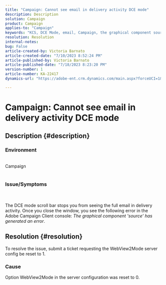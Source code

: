 ```yaml
---
title: "Campaign: Cannot see email in delivery activity DCE mode"
description: Description
solution: Campaign
product: Campaign
applies-to: "Campaign"
keywords: "KCS, DCE Mode, email, Campaign, the graphical component source has generated an error, delivery activity"
resolution: Resolution
internal-notes: 
bug: False
article-created-by: Victoria Barnato
article-created-date: "7/10/2023 8:52:24 PM"
article-published-by: Victoria Barnato
article-published-date: "7/18/2023 8:23:20 PM"
version-number: 1
article-number: KA-22417
dynamics-url: "https://adobe-ent.crm.dynamics.com/main.aspx?forceUCI=1&pagetype=entityrecord&etn=knowledgearticle&id=3b2dd1a5-631f-ee11-9cbd-6045bd0067ea"

---
```

# Campaign: Cannot see email in delivery activity DCE mode

## Description {#description}


### Environment

<br>Campaign<br><br>
### Issue/Symptoms

<br><br>The DCE mode scroll bar stops you from seeing the full email in delivery activity. Once you close the window, you see the following error in the Adobe Campaign Client console: *The graphical component 'source' has generated an error*.<br>

## Resolution {#resolution}


To resolve the issue, submit a ticket requesting the WebView2Mode server config be reset to 1.

### Cause

Option WebView2Mode in the server configuration was reset to 0.
